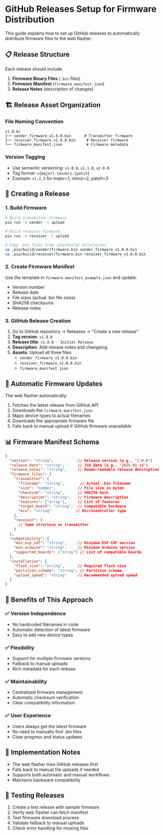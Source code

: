 # GitHub Releases Setup for Firmware Distribution

This guide explains how to set up GitHub releases to automatically distribute firmware files to the web flasher.

## 📋 Release Structure

Each release should include:

1. **Firmware Binary Files** (`.bin` files)
2. **Firmware Manifest** (`firmware_manifest.json`)
3. **Release Notes** (description of changes)

## 🏗️ Release Asset Organization

### File Naming Convention
```
v1.0.0/
├── sender_firmware_v1.0.0.bin      # Transmitter firmware
├── receiver_firmware_v1.0.0.bin     # Receiver firmware
└── firmware_manifest.json           # Firmware metadata
```

### Version Tagging
- Use semantic versioning: `v1.0.0`, `v1.1.0`, `v2.0.0`
- Tag format: `v{major}.{minor}.{patch}`
- Example: `v1.2.3` for major=1, minor=2, patch=3

## 📝 Creating a Release

### 1. Build Firmware
```bash
# Build transmitter firmware
pio run -e sender -t upload

# Build receiver firmware
pio run -e receiver -t upload

# Copy .bin files from .pio/build/ directories
cp .pio/build/sender/firmware.bin sender_firmware_v1.0.0.bin
cp .pio/build/receiver/firmware.bin receiver_firmware_v1.0.0.bin
```

### 2. Create Firmware Manifest
Use the template in `firmware_manifest_example.json` and update:
- Version number
- Release date
- File sizes (actual .bin file sizes)
- SHA256 checksums
- Release notes

### 3. GitHub Release Creation
1. Go to GitHub repository → Releases → "Create a new release"
2. **Tag version**: `v1.0.0`
3. **Release title**: `v1.0.0 - Initial Release`
4. **Description**: Add release notes and changelog
5. **Assets**: Upload all three files:
   - `sender_firmware_v1.0.0.bin`
   - `receiver_firmware_v1.0.0.bin`
   - `firmware_manifest.json`

## 🔄 Automatic Firmware Updates

The web flasher automatically:
1. Fetches the latest release from GitHub API
2. Downloads the `firmware_manifest.json`
3. Maps device types to actual filenames
4. Downloads the appropriate firmware file
5. Falls back to manual upload if GitHub firmware unavailable

## 📊 Firmware Manifest Schema

```json
{
  "version": "string",           // Release version (e.g., "1.0.0")
  "release_date": "string",      // ISO date (e.g., "2025-01-14")
  "release_notes": "string",     // Human-readable release description
  "firmware_files": {
    "transmitter": {
      "filename": "string",       // Actual .bin filename
      "size": "number",          // File size in bytes
      "checksum": "string",      // SHA256 hash
      "description": "string",   // Firmware description
      "features": ["array"],     // List of features
      "target_board": "string",  // Compatible hardware
      "mcu": "string"           // Microcontroller type
    },
    "receiver": {
      // Same structure as transmitter
    }
  },
  "compatibility": {
    "min_esp_idf": "string",     // Minimum ESP-IDF version
    "min_arduino": "string",     // Minimum Arduino version
    "supported_boards": ["array"] // List of compatible boards
  },
  "installation": {
    "flash_size": "string",      // Required flash size
    "partition_scheme": "string", // Partition scheme
    "upload_speed": "string"     // Recommended upload speed
  }
}
```

## 🚀 Benefits of This Approach

### ✅ **Version Independence**
- No hardcoded filenames in code
- Automatic detection of latest firmware
- Easy to add new device types

### ✅ **Flexibility**
- Support for multiple firmware versions
- Fallback to manual uploads
- Rich metadata for each release

### ✅ **Maintainability**
- Centralized firmware management
- Automatic checksum verification
- Clear compatibility information

### ✅ **User Experience**
- Users always get the latest firmware
- No need to manually find .bin files
- Clear progress and status updates

## 🔧 Implementation Notes

- The web flasher tries GitHub releases first
- Falls back to manual file uploads if needed
- Supports both automatic and manual workflows
- Maintains backward compatibility

## 📱 Testing Releases

1. Create a test release with sample firmware
2. Verify web flasher can fetch manifest
3. Test firmware download process
4. Validate fallback to manual uploads
5. Check error handling for missing files
